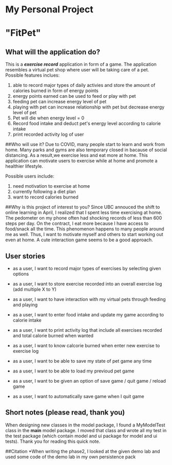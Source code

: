 # My Personal Project 
# "FitPet"
 
## What will the application do? 
This is a ***exercise record*** application in form of a game. The application resembles a virtual pet shop where user 
will be taking care of a pet. 
Possible features inclues:
1) able to record major types of daily activies and store the amount of calories burned in form
of energy points
2) energy points earned can be used to feed or play with pet 
3) feeding pet can increase energy level of pet 
4) playing with pet can increase relationship with pet but decrease energy level of pet
5) Pet will die when energy level = 0 
6) Record food intake and deduct pet's energy level according to calorie intake
7) print recorded activity log of user


##Who will use it?
Due to COVID, many people start to learn and work from home. Many parks and gyms are also temporary closed in bacause of
 social distancing. As a result,we exercise less and eat more at home. This application can motivate users to exercise
 while at home and promote a healthier lifestyle.
 
 Possible users include:
 1) need motivation to exercise at home
 2) currently following a diet plan
 3) want to record calories burned 
 
 ##Why is this project of interest to you?
Since UBC annouced the shift to online learning in April, I realized that I spent less time exercising at home. The 
pedometer on my phone often had shocking records of less than 600 steps per day. On the contract, I eat more because I 
have access to food/snack all the time. This phenomenon happens to many people around me as well. Thus, I want to 
motivate myself and others to start working out even at home. A cute interaction game seems to be a good approach. 

## User stories
* as a user, I want to record major types of exercises by selecting given options
* as a user, I want to store exercise recorded into an overall exercise log (add multiple X to Y)
* as a user, I want to have interaction with my virtual pets through feeding and playing 
* as a user, I want to enter food intake and update my game according to calorie intake
* as a user, I want to print activity log that include all exercises recorded and total calorie burned when wanted
* as a user, I want to know calcorie burned when enter new exercise to exercise log

* as a user, I want to be able to save my state of pet game any time
* as a user, I want to be able to load my previoud pet game 
* as a user, I want to be given an option of save game / quit game / reload game
* as a user, I want to automatically save game when I quit game

## Short notes (please read, thank you)
When designing new classes in the model package, I found a MyModelTest class in the **main** model package. I moved 
that class and wrote all my test in the test package (which contain model and ui package for model and ui tests). Thank
you for reading this quick note.

##Citation 
*When writing the phase2, I looked at the given demo lab and used some code of the demo lab in my own persistence pack


